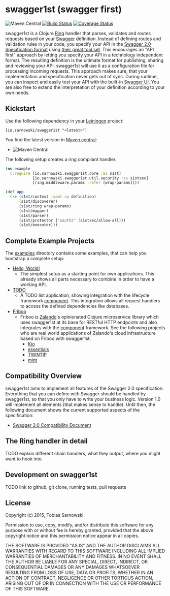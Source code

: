# swagger1st (swagger first)

![Maven Central](https://img.shields.io/maven-central/v/io.sarnowski/swagger1st.svg)
[![Build Status](https://travis-ci.org/sarnowski/swagger1st.svg?branch=master)](https://travis-ci.org/sarnowski/swagger1st)
[![Coverage Status](https://coveralls.io/repos/sarnowski/swagger1st/badge.svg?branch=master)](https://coveralls.io/r/sarnowski/swagger1st?branch=master)

swagger1st is a Clojure [Ring](https://github.com/ring-clojure/ring) handler that parses, validates and routes requests
based on your [Swagger](http://swagger.io/) definition. Instead of defining routes and validation rules in your code,
you specify your API in the [Swagger 2.0 Specification format](https://github.com/swagger-api/swagger-spec) using
[their great tool set](http://editor.swagger.io/). This encourages an "API first" approach by letting you specify your API in a technology independent format. The resulting definition is the ultimate format for publishing, sharing and reviewing your API. swagger1st will use it as a configuration file for processing incoming requests. This approach makes sure, that your implementation and specification never gets out of sync. During
runtime, you can inspect and easily test your API with the built-in [Swagger UI](http://petstore.swagger.io/). You are also free to extend the interpretation of your definition according to your own needs.

## Kickstart

Use the following dependency in your [Leiningen](http://leiningen.org/) project:

    [io.sarnowski/swagger1st "<latest>"]

You find the latest version in [Maven central](http://repo1.maven.org/maven2/io/sarnowski/swagger1st/):

* ![Maven Central](https://img.shields.io/maven-central/v/io.sarnowski/swagger1st.svg)

The following setup creates a ring compliant handler.

```clojure
(ns example
  (:require [io.sarnowski.swagger1st.core :as s1st]
            [io.sarnowski.swagger1st.util.security :as s1stsec]
            [ring.middleware.params :refer [wrap-params]]))

(def app
  (-> (s1st/context :yaml-cp definition)
      (s1st/discoverer)
      (s1st/ring wrap-params)
      (s1st/mapper)
      (s1st/parser)
      (s1st/protector {"oauth2" (s1stsec/allow-all)})
      (s1st/executor)))
```

## Complete Example Projects

The [examples](examples/) directory contains some examples, that can help you bootstrap a complete setup:

* [Hello, World!](examples/helloworld/)
    * The simplest setup as a starting point for own applications. This already shows all parts necessary to combine in
      order to have a working API.
* [TODO](examples/todo/)
    * A TODO list application, showing integration with the lifecycle framework
      [component](https://github.com/stuartsierra/component). This integration allows all request handlers to access the
      defined dependencies like databases.
* [Friboo](https://github.com/zalando-stups/friboo)
    * Friboo is [Zalando](http://tech.zalando.com/)'s opinionated Clojure microservice library which uses swagger1st at
      its base for RESTful HTTP endpoints and also integrates with the
      [component](https://github.com/stuartsierra/component) framework. See the following projects who are real world
      applications of Zalando's cloud infrastructure based on Friboo with swagger1st:
        * [Kio](https://github.com/zalando-stups/kio)
        * [essentials](https://github.com/zalando-stups/essentials)
        * [TWINTIP](https://github.com/zalando-stups/twintip)
        * [mint](https://github.com/zalando-stups/mint)

## Compatibility Overview

swagger1st aims to implement all features of the Swagger 2.0 specification. Everything that you can define with Swagger
should be handled by swagger1st, so that you only have to write your business logic. Version 1.0 will implement all
elements (that makes sense to handle). Until then, the following document shows the current supported aspects of the
specification:

* [Swagger 2.0 Compatibility Document](comp-2.0.md)

## The Ring handler in detail

TODO explain different chain handlers, what they output, where you might want to hook into

## Development on swagger1st



TODO link to github, git clone, running tests, pull requests

## License

Copyright (c) 2015, Tobias Sarnowski

Permission to use, copy, modify, and/or distribute this software for any purpose with or without fee is hereby granted,
provided that the above copyright notice and this permission notice appear in all copies.

THE SOFTWARE IS PROVIDED "AS IS" AND THE AUTHOR DISCLAIMS ALL WARRANTIES WITH REGARD TO THIS SOFTWARE INCLUDING ALL
IMPLIED WARRANTIES OF MERCHANTABILITY AND FITNESS. IN NO EVENT SHALL THE AUTHOR BE LIABLE FOR ANY SPECIAL, DIRECT,
INDIRECT, OR CONSEQUENTIAL DAMAGES OR ANY DAMAGES WHATSOEVER RESULTING FROM LOSS OF USE, DATA OR PROFITS, WHETHER IN AN
ACTION OF CONTRACT, NEGLIGENCE OR OTHER TORTIOUS ACTION, ARISING OUT OF OR IN CONNECTION WITH THE USE OR PERFORMANCE OF
THIS SOFTWARE.
